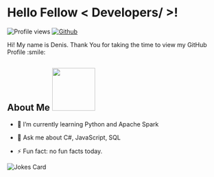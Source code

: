 
<h1> Hello Fellow < Developers/ >! </h1>
<p align='center'>
</p>


![Profile views](https://visitor-badge.glitch.me/badge?page_id=denisbaciu.denisbaciu)
[![Github](https://img.shields.io/github/followers/Aditya664?label=Follow&style=social)](https://github.com/denisbaciu)

<div size='20px'> Hi! My name is Denis. Thank You for taking the time to view my GitHub Profile :smile: 
</div>

<h2> About Me <img src = "https://media0.giphy.com/media/KDDpcKigbfFpnejZs6/giphy.gif?cid=ecf05e47oy6f4zjs8g1qoiystc56cu7r9tb8a1fe76e05oty&rid=giphy.gif" width = 100px></h2>
  
- 🌱 I’m currently learning Python and Apache Spark
  
- 💬 Ask me about C#, JavaScript, SQL
  
- ⚡ Fun fact: no fun facts today.



![Jokes Card](https://readme-jokes.vercel.app/api?theme=tokyonight)

<br>
